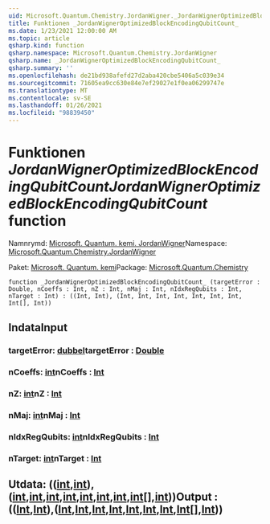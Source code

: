 ```yaml
---
uid: Microsoft.Quantum.Chemistry.JordanWigner._JordanWignerOptimizedBlockEncodingQubitCount_
title: Funktionen _JordanWignerOptimizedBlockEncodingQubitCount_
ms.date: 1/23/2021 12:00:00 AM
ms.topic: article
qsharp.kind: function
qsharp.namespace: Microsoft.Quantum.Chemistry.JordanWigner
qsharp.name: _JordanWignerOptimizedBlockEncodingQubitCount_
qsharp.summary: ''
ms.openlocfilehash: de21bd938afefd27d2aba420cbe5406a5c039e34
ms.sourcegitcommit: 71605ea9cc630e84e7ef29027e1f0ea06299747e
ms.translationtype: MT
ms.contentlocale: sv-SE
ms.lasthandoff: 01/26/2021
ms.locfileid: "98839450"
---
```

# <a name="_jordanwigneroptimizedblockencodingqubitcount_-function"></a><span data-ttu-id="7c8ac-102">Funktionen _JordanWignerOptimizedBlockEncodingQubitCount_</span><span class="sxs-lookup"><span data-stu-id="7c8ac-102">_JordanWignerOptimizedBlockEncodingQubitCount_ function</span></span>

<span data-ttu-id="7c8ac-103">Namnrymd: [Microsoft. Quantum. kemi. JordanWigner](xref:Microsoft.Quantum.Chemistry.JordanWigner)</span><span class="sxs-lookup"><span data-stu-id="7c8ac-103">Namespace: [Microsoft.Quantum.Chemistry.JordanWigner](xref:Microsoft.Quantum.Chemistry.JordanWigner)</span></span>

<span data-ttu-id="7c8ac-104">Paket: [Microsoft. Quantum. kemi](https://nuget.org/packages/Microsoft.Quantum.Chemistry)</span><span class="sxs-lookup"><span data-stu-id="7c8ac-104">Package: [Microsoft.Quantum.Chemistry](https://nuget.org/packages/Microsoft.Quantum.Chemistry)</span></span>




```qsharp
function _JordanWignerOptimizedBlockEncodingQubitCount_ (targetError : Double, nCoeffs : Int, nZ : Int, nMaj : Int, nIdxRegQubits : Int, nTarget : Int) : ((Int, Int), (Int, Int, Int, Int, Int, Int, Int, Int[], Int))
```


## <a name="input"></a><span data-ttu-id="7c8ac-105">Indata</span><span class="sxs-lookup"><span data-stu-id="7c8ac-105">Input</span></span>

### <a name="targeterror--double"></a><span data-ttu-id="7c8ac-106">targetError: [dubbel](xref:microsoft.quantum.lang-ref.double)</span><span class="sxs-lookup"><span data-stu-id="7c8ac-106">targetError : [Double](xref:microsoft.quantum.lang-ref.double)</span></span>




### <a name="ncoeffs--int"></a><span data-ttu-id="7c8ac-107">nCoeffs: [int](xref:microsoft.quantum.lang-ref.int)</span><span class="sxs-lookup"><span data-stu-id="7c8ac-107">nCoeffs : [Int](xref:microsoft.quantum.lang-ref.int)</span></span>




### <a name="nz--int"></a><span data-ttu-id="7c8ac-108">nZ: [int](xref:microsoft.quantum.lang-ref.int)</span><span class="sxs-lookup"><span data-stu-id="7c8ac-108">nZ : [Int](xref:microsoft.quantum.lang-ref.int)</span></span>




### <a name="nmaj--int"></a><span data-ttu-id="7c8ac-109">nMaj: [int](xref:microsoft.quantum.lang-ref.int)</span><span class="sxs-lookup"><span data-stu-id="7c8ac-109">nMaj : [Int](xref:microsoft.quantum.lang-ref.int)</span></span>




### <a name="nidxregqubits--int"></a><span data-ttu-id="7c8ac-110">nIdxRegQubits: [int](xref:microsoft.quantum.lang-ref.int)</span><span class="sxs-lookup"><span data-stu-id="7c8ac-110">nIdxRegQubits : [Int](xref:microsoft.quantum.lang-ref.int)</span></span>




### <a name="ntarget--int"></a><span data-ttu-id="7c8ac-111">nTarget: [int](xref:microsoft.quantum.lang-ref.int)</span><span class="sxs-lookup"><span data-stu-id="7c8ac-111">nTarget : [Int](xref:microsoft.quantum.lang-ref.int)</span></span>





## <a name="output--intintintintintintintintintintint"></a><span data-ttu-id="7c8ac-112">Utdata: (([int](xref:microsoft.quantum.lang-ref.int),[int](xref:microsoft.quantum.lang-ref.int)), ([int](xref:microsoft.quantum.lang-ref.int),[int](xref:microsoft.quantum.lang-ref.int),[int](xref:microsoft.quantum.lang-ref.int),[int](xref:microsoft.quantum.lang-ref.int),[int](xref:microsoft.quantum.lang-ref.int),[int](xref:microsoft.quantum.lang-ref.int),[int](xref:microsoft.quantum.lang-ref.int),[int](xref:microsoft.quantum.lang-ref.int)[],[int](xref:microsoft.quantum.lang-ref.int)))</span><span class="sxs-lookup"><span data-stu-id="7c8ac-112">Output : (([Int](xref:microsoft.quantum.lang-ref.int),[Int](xref:microsoft.quantum.lang-ref.int)),([Int](xref:microsoft.quantum.lang-ref.int),[Int](xref:microsoft.quantum.lang-ref.int),[Int](xref:microsoft.quantum.lang-ref.int),[Int](xref:microsoft.quantum.lang-ref.int),[Int](xref:microsoft.quantum.lang-ref.int),[Int](xref:microsoft.quantum.lang-ref.int),[Int](xref:microsoft.quantum.lang-ref.int),[Int](xref:microsoft.quantum.lang-ref.int)[],[Int](xref:microsoft.quantum.lang-ref.int)))</span></span>

